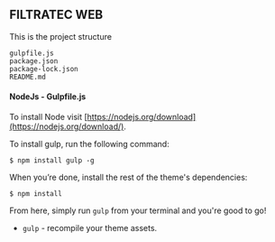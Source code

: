 ## FILTRATEC WEB ##

This is the project structure

```
gulpfile.js
package.json
package-lock.json
README.md
```

#### NodeJs -  Gulpfile.js

To install Node visit [https://nodejs.org/download](https://nodejs.org/download/).

To install gulp, run the following command:

```
$ npm install gulp -g
```

When you’re done, install the rest of the theme's dependencies:

```
$ npm install
```

From here, simply run `gulp` from your terminal and you're good to go!

+ `gulp` - recompile your theme assets.
